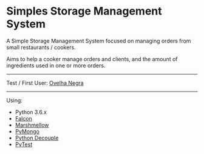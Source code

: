 # Simples Storage Management System

A Simple Storage Management System focused on managing orders from small restaurants / cookers.

Aims to help a cooker manage orders and clients, and the amount of ingredients used in one or more orders.

---

Test / First User: [Ovelha Negra](fb.com/ovelhanegraveg)

----

Using:

* Python 3.6.x
* [Falcon](https://falcon.readthedocs.io/en/stable/)
* [Marshmellow](http://marshmallow.readthedocs.io/)
* [PyMongo](https://api.mongodb.com/python/current/)
* [Python Decouple](https://pypi.python.org/pypi/python-decouple)
* [PyTest](https://docs.pytest.org/en/latest/)